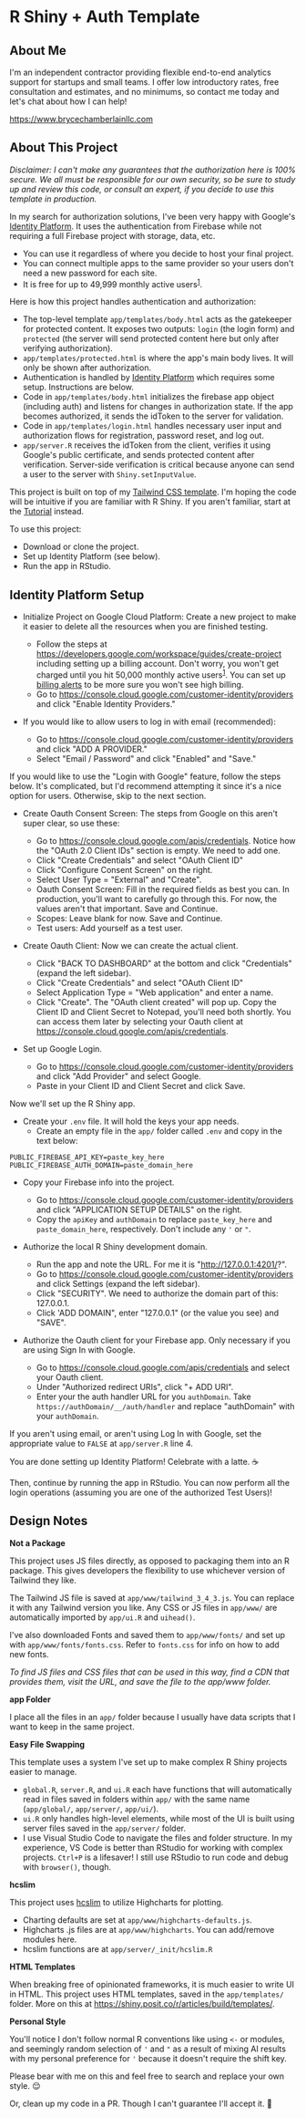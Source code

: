 # R Shiny + Auth Template

## About Me

I'm an independent contractor providing flexible end-to-end analytics support for startups and small teams. I offer low introductory rates, free consultation and estimates, and no minimums, so contact me today and let's chat about how I can help!

https://www.brycechamberlainllc.com


## About This Project

_Disclaimer: I can't make any guarantees that the authorization here is 100% secure. We all must be responsible for our own security, so be sure to study up and review this code, or consult an expert, if you decide to use this template in production._

In my search for authorization solutions, I've been very happy with Google's [Identity Platform](https://cloud.google.com/security/products/identity-platform?hl=en). It uses the authentication from Firebase while not requiring a full Firebase project with storage, data, etc. 
* You can use it regardless of where you decide to host your final project.
* You can connect multiple apps to the same provider so your users don't need a new password for each site. 
* It is free for up to 49,999 monthly active users<sup>[1](https://cloud.google.com/identity-platform/pricing)</sup>.

Here is how this project handles authentication and authorization:

* The top-level template `app/templates/body.html` acts as the gatekeeper for protected content. It exposes two outputs: `login` (the login form) and `protected` (the server will send protected content here but only after verifying authorization).
* `app/templates/protected.html` is where the app's main body lives. It will only be shown after authorization.
* Authentication is handled by [Identity Platform](https://cloud.google.com/security/products/identity-platform?hl=en) which requires some setup. Instructions are below. 
* Code in `app/templates/body.html` initializes the firebase app object (including auth) and listens for changes in authorization state. If the app becomes authorized, it sends the idToken to the server for validation.
* Code in `app/templates/login.html` handles necessary user input and authorization flows for registration, password reset, and log out. 
* `app/server.R` receives the idToken from the client, verifies it using Google's public certificate, and sends protected content after verification. Server-side verification is critical because anyone can send a user to the server with `Shiny.setInputValue`.

This project is built on top of my [Tailwind CSS template](https://github.com/superchordate/rshiny-template-tailwind). I'm hoping the code will be intuitive if you are familiar with R Shiny. If you aren't familiar, start at the [Tutorial](https://shiny.posit.co/r/getstarted/shiny-basics/lesson1/) instead. 

To use this project:

* Download or clone the project.
* Set up Identity Platform (see below).
* Run the app in RStudio.


## Identity Platform Setup

* Initialize Project on Google Cloud Platform: Create a new project to make it easier to delete all the resources when you are finished testing.
  - Follow the steps at https://developers.google.com/workspace/guides/create-project including setting up a billing account. Don't worry, you won't get charged until you hit 50,000 monthly active users<sup>[1](https://cloud.google.com/identity-platform/pricing)</sup>. You can set up [billing alerts](https://cloud.google.com/billing/docs/how-to/budgets) to be more sure you won't see high billing. 
  - Go to https://console.cloud.google.com/customer-identity/providers and click "Enable Identity Providers."

* If you would like to allow users to log in with email (recommended): 
  - Go to https://console.cloud.google.com/customer-identity/providers and click "ADD A PROVIDER."
  - Select "Email / Password" and click "Enabled" and "Save."

If you would like to use the "Login with Google" feature, follow the steps below. It's complicated, but I'd recommend attempting it since it's a nice option for users. Otherwise, skip to the next section.

* Create Oauth Consent Screen: The steps from Google on this aren't super clear, so use these:
  - Go to https://console.cloud.google.com/apis/credentials. Notice how the "OAuth 2.0 Client IDs" section is empty. We need to add one.
  - Click "Create Credentials" and select "OAuth Client ID"
  - Click "Configure Consent Screen" on the right.
  - Select User Type = "External" and "Create".
  - Oauth Consent Screen: Fill in the required fields as best you can. In production, you'll want to carefully go through this. For now, the values aren't that important. Save and Continue.
  - Scopes: Leave blank for now. Save and Continue.
  - Test users: Add yourself as a test user.

* Create Oauth Client: Now we can create the actual client.
  - Click "BACK TO DASHBOARD" at the bottom and click "Credentials" (expand the left sidebar).
  - Click "Create Credentials" and select "OAuth Client ID"
  - Select Application Type = "Web application" and enter a name.
  - Click "Create". The "OAuth client created" will pop up. Copy the Client ID and Client Secret to Notepad, you'll need both shortly. You can access them later by selecting your Oauth client at https://console.cloud.google.com/apis/credentials.

* Set up Google Login.
  - Go to https://console.cloud.google.com/customer-identity/providers and click "Add Provider" and select Google. 
  - Paste in your Client ID and Client Secret and click Save. 

Now we'll set up the R Shiny app. 

* Create your `.env` file. It will hold the keys your app needs.
  - Create an empty file in the `app/` folder called `.env` and copy in the text below:

```
PUBLIC_FIREBASE_API_KEY=paste_key_here
PUBLIC_FIREBASE_AUTH_DOMAIN=paste_domain_here
```

* Copy your Firebase info into the project. 
  - Go to https://console.cloud.google.com/customer-identity/providers and click "APPLICATION SETUP DETAILS" on the right. 
  - Copy the `apiKey` and `authDomain` to replace `paste_key_here` and `paste_domain_here`, respectively. Don't include any `'` or `"`.

* Authorize the local R Shiny development domain.
  - Run the app and note the URL. For me it is "http://127.0.0.1:4201/?".
  - Go to https://console.cloud.google.com/customer-identity/providers and click Settings (expand the left sidebar).
  - Click "SECURITY". We need to authorize the domain part of this: 127.0.0.1.
  - Click 'ADD DOMAIN", enter "127.0.0.1" (or the value you see) and "SAVE".

* Authorize the Oauth client for your Firebase app. Only necessary if you are using Sign In with Google.
  - Go to https://console.cloud.google.com/apis/credentials and select your Oauth client. 
  - Under "Authorized redirect URIs", click "+ ADD URI".
  - Enter your the auth handler URL for you `authDomain`. Take `https://authDomain/__/auth/handler` and replace "authDomain" with your `authDomain`.

If you aren't using email, or aren't using Log In with Google, set the appropriate value to `FALSE` at `app/server.R` line 4. 

You are done setting up Identity Platform! Celebrate with a latte. :coffee:

Then, continue by running the app in RStudio. You can now perform all the login operations (assuming you are one of the authorized Test Users)! 


## Design Notes

**Not a Package**

This project uses JS files directly, as opposed to packaging them into an R package. This gives developers the flexibility to use whichever version of Tailwind they like. 

The Tailwind JS file is saved at `app/www/tailwind_3_4_3.js`. You can replace it with any Tailwind version you like. Any CSS or JS files in `app/www/` are automatically imported by `app/ui.R` and `uihead()`.

I've also downloaded Fonts and saved them to `app/www/fonts/` and set up with `app/www/fonts/fonts.css`. Refer to `fonts.css` for info on how to add new fonts. 

_To find JS files and CSS files that can be used in this way, find a CDN that provides them, visit the URL, and save the file to the app/www folder._


**app Folder**

I place all the files in an `app/` folder because I usually have data scripts that I want to keep in the same project. 


**Easy File Swapping** 

This template uses a system I've set up to make complex R Shiny projects easier to manage. 

* `global.R`, `server.R`, and `ui.R` each have functions that will automatically read in files saved in folders within `app/` with the same name (`app/global/`, `app/server/`, `app/ui/`).
* `ui.R` only handles high-level elements, while most of the UI is built using server files saved in the `app/server/` folder. 
* I use Visual Studio Code to navigate the files and folder structure. In my experience, VS Code is better than RStudio for working with complex projects. `Ctrl+P` is a lifesaver! I still use RStudio to run code and debug with `browser()`, though. 

**hcslim**

This project uses [hcslim](https://github.com/superchordate/hcslim/) to utilize Highcharts for plotting. 

* Charting defaults are set at `app/www/highcharts-defaults.js`.
* Highcharts .js files are at `app/www/highcharts`. You can add/remove modules here. 
* hcslim functions are at `app/server/_init/hcslim.R`

**HTML Templates**

When breaking free of opinionated frameworks, it is much easier to write UI in HTML. This project uses HTML templates, saved in the `app/templates/` folder. More on this at https://shiny.posit.co/r/articles/build/templates/.

**Personal Style**

You'll notice I don't follow normal R conventions like using `<-` or modules, and seemingly random selection of `'` and `"` as a result of mixing AI results with my personal preference for `'` because it doesn't require the shift key. 

Please bear with me on this and feel free to search and replace your own style. :relieved:

Or, clean up my code in a PR. Though I can't guarantee I'll accept it. :pray: